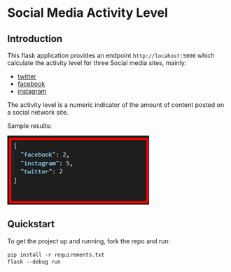 # **Social Media Activity Level**

## Introduction

This flask application provides an endpoint ```http://locahost:5000``` which calculate the activity level for three Social media sites, mainly:
- [twitter](https://takehome.io/twitter)
- [facebook](https://takehome.io/facebook)
- [instagram](https://takehome.io/instagram)

The activity level is a numeric indicator of the amount of content posted on a social network site.

Sample results:

![alt text](sma.png "Sample Results")

## Quickstart

To get the project up and running, fork the repo and run:

```
pip install -r requirements.txt
flask --debug run
```
